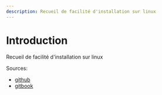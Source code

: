 ```yaml
---
description: Recueil de facilité d'installation sur linux
---
```


# Introduction

Recueil de facilité d'installation sur linux

Sources:

- [github](https://github.com/mpatron/agitbook4linux)
- [gitbook](https://mpatron.gitbook.io/agitbook4linux/)

